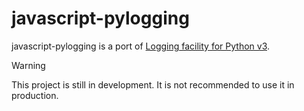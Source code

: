 # javascript-pylogging

javascript-pylogging is a port of [Logging facility for Python v3](https://docs.python.org/3/library/logging.html).

> [!WARNING]
> This project is still in development. It is not recommended to use it in production.
